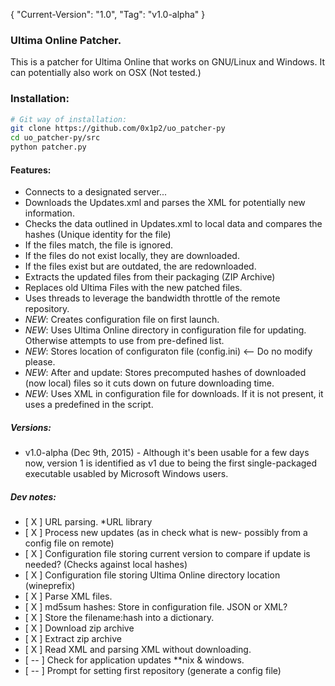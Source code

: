 { "Current-Version": "1.0", "Tag": "v1.0-alpha" }
### Ultima Online Patcher.
This is a patcher for Ultima Online that works on GNU/Linux and Windows. It can potentially also work on OSX (Not tested.)

### Installation:
```bash
# Git way of installation:
git clone https://github.com/0x1p2/uo_patcher-py
cd uo_patcher-py/src
python patcher.py
```

#### Features:
+ Connects to a designated server...
+ Downloads the Updates.xml and parses the XML for potentially new information.
+ Checks the data outlined in Updates.xml to local data and compares the hashes (Unique identity for the file)
+ If the files match, the file is ignored.
+ If the files do not exist locally, they are downloaded.
+ If the files exist but are outdated, the are redownloaded.
+ Extracts the updated files from their packaging (ZIP Archive)
+ Replaces old Ultima Files with the new patched files.
+ Uses threads to leverage the bandwidth throttle of the remote repository.
+ *NEW*: Creates configuration file on first launch.
+ *NEW*: Uses Ultima Online directory in configuration file for updating. Otherwise attempts to use from pre-defined list.
+ *NEW*: Stores location of configuraton file (config.ini) <-- Do no modify please.
+ *NEW*: After and update: Stores precomputed hashes of downloaded (now local) files so it cuts down on future downloading time. 
+ *NEW*: Uses XML in configuration file for downloads. If it is not present, it uses a predefined in the script.


##### Versions:
+ v1.0-alpha (Dec 9th, 2015) - Although it's been usable for a few days now, version 1 is identified as v1 due to being the first single-packaged executable usabled by Microsoft Windows users.

##### Dev notes:
+ [ X ] URL parsing. *URL library
+ [ X ] Process new updates (as in check what is new- possibly from a config file on remote)
+ [ X ] Configuration file storing current version to compare if update is needed? (Checks against local hashes)
+ [ X ] Configuration file storing Ultima Online directory location (wineprefix)
+ [ X ] Parse XML files. 
+ [ X ] md5sum hashes: Store in configuration file. JSON or XML?
+ [ X ] Store the filename:hash into a dictionary.
+ [ X ] Download zip archive
+ [ X ] Extract zip archive
+ [ X ] Read XML and parsing XML without downloading.
+ [ -- ] Check for application updates **nix & windows.
+ [ -- ] Prompt for setting first repository (generate a config file)
